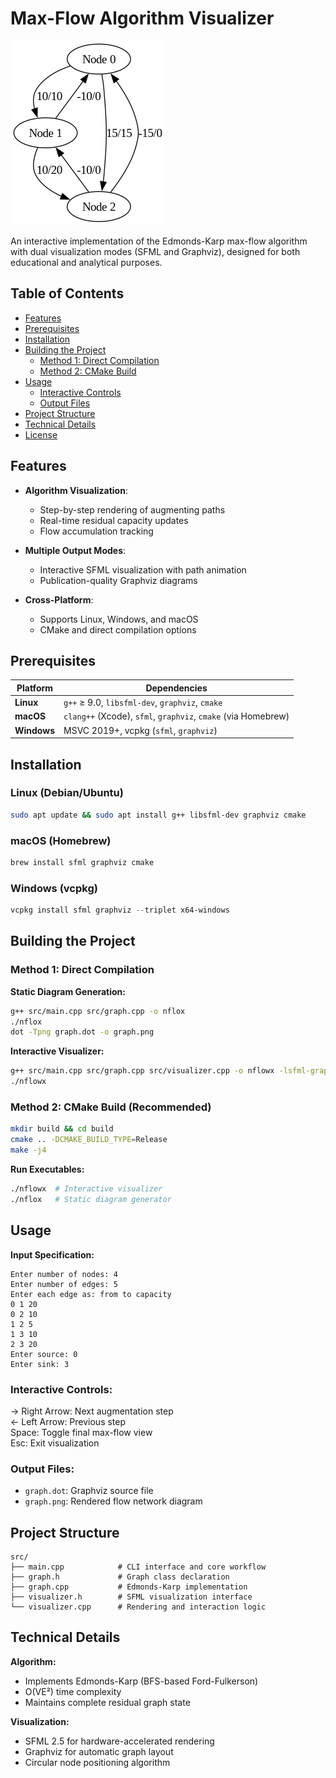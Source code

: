 
# Max-Flow Algorithm Visualizer

![Demo Visualization](graph.png)

An interactive implementation of the Edmonds-Karp max-flow algorithm with dual visualization modes (SFML and Graphviz), designed for both educational and analytical purposes.

## Table of Contents
- [Features](#features)
- [Prerequisites](#prerequisites)
- [Installation](#installation)
- [Building the Project](#building-the-project)
  - [Method 1: Direct Compilation](#method-1-direct-compilation)
  - [Method 2: CMake Build](#method-2-cmake-build-recommended)
- [Usage](#usage)
  - [Interactive Controls](#interactive-controls)
  - [Output Files](#output-files)
- [Project Structure](#project-structure)
- [Technical Details](#technical-details)
- [License](#license)

## Features

- **Algorithm Visualization**:
  - Step-by-step rendering of augmenting paths
  - Real-time residual capacity updates
  - Flow accumulation tracking

- **Multiple Output Modes**:
  - Interactive SFML visualization with path animation
  - Publication-quality Graphviz diagrams

- **Cross-Platform**:
  - Supports Linux, Windows, and macOS
  - CMake and direct compilation options

## Prerequisites

| Platform       | Dependencies                                                                 |
|----------------|-----------------------------------------------------------------------------|
| **Linux**      | `g++` ≥ 9.0, `libsfml-dev`, `graphviz`, `cmake`                            |
| **macOS**      | `clang++` (Xcode), `sfml`, `graphviz`, `cmake` (via Homebrew)              |
| **Windows**    | MSVC 2019+, vcpkg (`sfml`, `graphviz`)                                     |

## Installation

### Linux (Debian/Ubuntu)
```bash
sudo apt update && sudo apt install g++ libsfml-dev graphviz cmake
```

### macOS (Homebrew)
```bash
brew install sfml graphviz cmake
```

### Windows (vcpkg)
```powershell
vcpkg install sfml graphviz --triplet x64-windows
```

## Building the Project

### Method 1: Direct Compilation

**Static Diagram Generation:**
```bash
g++ src/main.cpp src/graph.cpp -o nflox
./nflox
dot -Tpng graph.dot -o graph.png
```

**Interactive Visualizer:**
```bash
g++ src/main.cpp src/graph.cpp src/visualizer.cpp -o nflowx -lsfml-graphics -lsfml-window -lsfml-system
./nflowx
```

### Method 2: CMake Build (Recommended)
```bash
mkdir build && cd build
cmake .. -DCMAKE_BUILD_TYPE=Release
make -j4
```

**Run Executables:**
```bash
./nflowx  # Interactive visualizer
./nflox   # Static diagram generator
```

## Usage

**Input Specification:**
```
Enter number of nodes: 4
Enter number of edges: 5
Enter each edge as: from to capacity
0 1 20
0 2 10
1 2 5
1 3 10
2 3 20
Enter source: 0
Enter sink: 3
```

### Interactive Controls:

→ Right Arrow: Next augmentation step  
← Left Arrow: Previous step  
Space: Toggle final max-flow view  
Esc: Exit visualization

### Output Files:

- `graph.dot`: Graphviz source file
- `graph.png`: Rendered flow network diagram

## Project Structure

```
src/
├── main.cpp            # CLI interface and core workflow
├── graph.h             # Graph class declaration
├── graph.cpp           # Edmonds-Karp implementation
├── visualizer.h        # SFML visualization interface
└── visualizer.cpp      # Rendering and interaction logic
```

## Technical Details

**Algorithm:**

- Implements Edmonds-Karp (BFS-based Ford-Fulkerson)
- O(VE²) time complexity
- Maintains complete residual graph state

**Visualization:**

- SFML 2.5 for hardware-accelerated rendering
- Graphviz for automatic graph layout
- Circular node positioning algorithm
